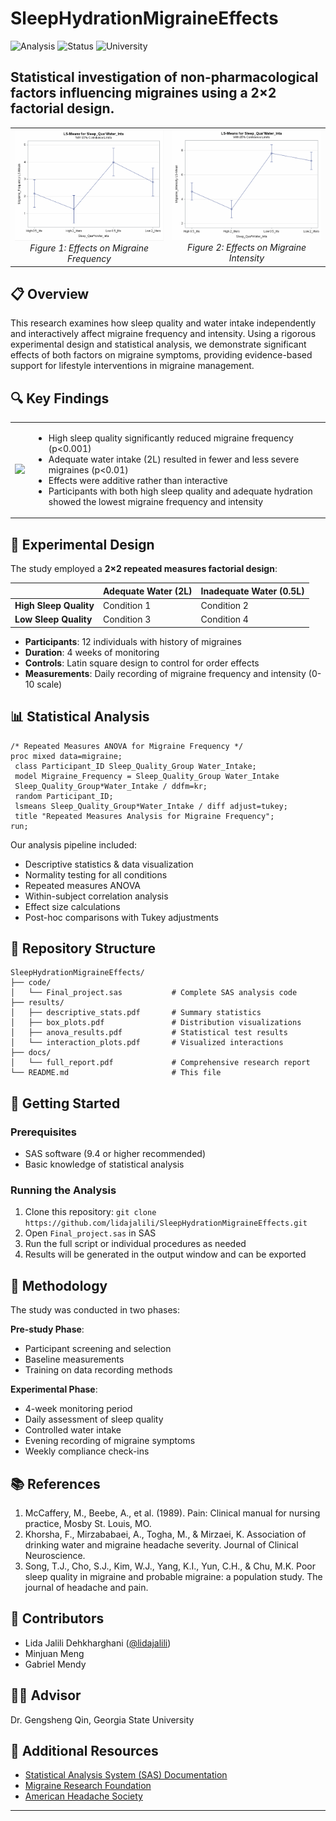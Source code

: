 # SleepHydrationMigraineEffects

![Analysis](https://img.shields.io/badge/Analysis-SAS-red.svg)
![Status](https://img.shields.io/badge/Status-Completed-brightgreen.svg)
![University](https://img.shields.io/badge/University-Georgia%20State-blue.svg)

## Statistical investigation of non-pharmacological factors influencing migraines using a 2×2 factorial design.

<table>
  <tr>
    <td align="center" width="50%">
      <img src="migraine_frequency_interaction_plot.png" alt="Migraine Frequency" width="100%"><br>
      <em>Figure 1: Effects on Migraine Frequency</em>
    </td>
    <td align="center" width="50%">
      <img src="migraine_intensity_interaction_plot.png" alt="Migraine Intensity" width="100%"><br>
      <em>Figure 2: Effects on Migraine Intensity</em>
    </td>
  </tr>
</table>

## 📋 Overview

This research examines how sleep quality and water intake independently and interactively affect migraine frequency and intensity. Using a rigorous experimental design and statistical analysis, we demonstrate significant effects of both factors on migraine symptoms, providing evidence-based support for lifestyle interventions in migraine management.

## 🔍 Key Findings

<table>
  <tr>
    <td><img src="https://i.imgur.com/placeholder2.png" width="400"></td>
    <td>
      <ul>
        <li>High sleep quality significantly reduced migraine frequency (p<0.001)</li>
        <li>Adequate water intake (2L) resulted in fewer and less severe migraines (p<0.01)</li>
        <li>Effects were additive rather than interactive</li>
        <li>Participants with both high sleep quality and adequate hydration showed the lowest migraine frequency and intensity</li>
      </ul>
    </td>
  </tr>
</table>

## 🧪 Experimental Design

The study employed a **2×2 repeated measures factorial design**:

| | Adequate Water (2L) | Inadequate Water (0.5L) |
|---|---|---|
| **High Sleep Quality** | Condition 1 | Condition 2 |
| **Low Sleep Quality** | Condition 3 | Condition 4 |

- **Participants**: 12 individuals with history of migraines
- **Duration**: 4 weeks of monitoring
- **Controls**: Latin square design to control for order effects
- **Measurements**: Daily recording of migraine frequency and intensity (0-10 scale)

## 📊 Statistical Analysis

```sas
/* Repeated Measures ANOVA for Migraine Frequency */
proc mixed data=migraine;
 class Participant_ID Sleep_Quality_Group Water_Intake;
 model Migraine_Frequency = Sleep_Quality_Group Water_Intake 
 Sleep_Quality_Group*Water_Intake / ddfm=kr;
 random Participant_ID;
 lsmeans Sleep_Quality_Group*Water_Intake / diff adjust=tukey;
 title "Repeated Measures Analysis for Migraine Frequency";
run;
```

Our analysis pipeline included:
- Descriptive statistics & data visualization
- Normality testing for all conditions
- Repeated measures ANOVA
- Within-subject correlation analysis
- Effect size calculations
- Post-hoc comparisons with Tukey adjustments

## 📁 Repository Structure

```
SleepHydrationMigraineEffects/
├── code/
│   └── Final_project.sas           # Complete SAS analysis code
├── results/
│   ├── descriptive_stats.pdf       # Summary statistics
│   ├── box_plots.pdf               # Distribution visualizations
│   ├── anova_results.pdf           # Statistical test results
│   └── interaction_plots.pdf       # Visualized interactions
├── docs/
│   └── full_report.pdf             # Comprehensive research report
└── README.md                       # This file
```

## 🚀 Getting Started

### Prerequisites
- SAS software (9.4 or higher recommended)
- Basic knowledge of statistical analysis

### Running the Analysis
1. Clone this repository: `git clone https://github.com/lidajalili/SleepHydrationMigraineEffects.git`
2. Open `Final_project.sas` in SAS
3. Run the full script or individual procedures as needed
4. Results will be generated in the output window and can be exported

## 🔬 Methodology

The study was conducted in two phases:

**Pre-study Phase**:
- Participant screening and selection
- Baseline measurements 
- Training on data recording methods

**Experimental Phase**:
- 4-week monitoring period
- Daily assessment of sleep quality
- Controlled water intake
- Evening recording of migraine symptoms
- Weekly compliance check-ins

## 📚 References

1. McCaffery, M., Beebe, A., et al. (1989). Pain: Clinical manual for nursing practice, Mosby St. Louis, MO.
2. Khorsha, F., Mirzababaei, A., Togha, M., & Mirzaei, K. Association of drinking water and migraine headache severity. Journal of Clinical Neuroscience.
3. Song, T.J., Cho, S.J., Kim, W.J., Yang, K.I., Yun, C.H., & Chu, M.K. Poor sleep quality in migraine and probable migraine: a population study. The journal of headache and pain.

## 👥 Contributors

- Lida Jalili Dehkharghani ([@lidajalili](https://github.com/lidajalili))
- Minjuan Meng
- Gabriel Mendy

## 🧑‍🏫 Advisor

Dr. Gengsheng Qin, Georgia State University

## 🔗 Additional Resources

- [Statistical Analysis System (SAS) Documentation](https://documentation.sas.com/)
- [Migraine Research Foundation](https://migraineresearchfoundation.org/)
- [American Headache Society](https://americanheadachesociety.org/)

---

